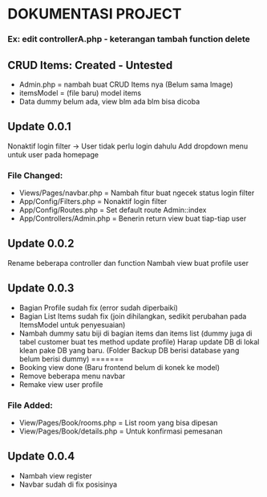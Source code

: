 # DOKUMENTASI PROJECT

### Ex: edit controllerA.php - keterangan tambah function delete

## CRUD Items: Created - Untested

- Admin.php = nambah buat CRUD Items nya (Belum sama Image)
- itemsModel = (file baru) model items
- Data dummy belum ada, view blm ada blm bisa dicoba

## Update 0.0.1

Nonaktif login filter -> User tidak perlu login dahulu
Add dropdown menu untuk user pada homepage

### File Changed:

- Views/Pages/navbar.php = Nambah fitur buat ngecek status login filter
- App/Config/Filters.php = Nonaktif login filter
- App/Config/Routes.php = Set default route Admin::index
- App/Controllers/Admin.php = Benerin return view buat tiap-tiap user

## Update 0.0.2

Rename beberapa controller dan function
Nambah view buat profile user

## Update 0.0.3
- Bagian Profile sudah fix (error sudah diperbaiki)
- Bagian List Items sudah fix (join dihilangkan, sedikit perubahan pada ItemsModel untuk penyesuaian)
- Nambah dummy satu biji di bagian items dan items list (dummy juga di tabel customer buat tes method update profile) Harap update DB di lokal klean pake DB yang baru. (Folder Backup DB berisi database yang belum berisi dummy)
=======
- Booking view done (Baru frontend belum di konek ke model)
- Remove beberapa menu navbar
- Remake view user profile

### File Added:
- View/Pages/Book/rooms.php = List room yang bisa dipesan
- View/Pages/Book/details.php = Untuk konfirmasi pemesanan

## Update 0.0.4
- Nambah view register
- Navbar sudah di fix posisinya
